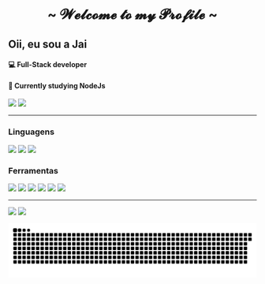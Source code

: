  
<div>
<h1 align="center">~  𝓦𝓮𝓵𝓬𝓸𝓶𝓮 𝓽𝓸 𝓶𝔂 𝓟𝓻𝓸𝓯𝓲𝓵𝓮  ~</h1>

## Oii, eu sou a Jai

#### 💻 Full-Stack developer
#### 🌱 Currently studying NodeJs


<div>
<img src="https://github-readme-stats.vercel.app/api?username=jaiaani&layout=compact&show_icons=true&theme=radical" />
 <img src="https://github-readme-stats.vercel.app/api/top-langs/?username=jaiaani&layout=compact" />
</div>

<hr />
 
### Linguagens
 
<div>
 <img height="50em" src="https://cdn.jsdelivr.net/gh/devicons/devicon/icons/html5/html5-original.svg" />
 <img height="50em" src="https://cdn.jsdelivr.net/gh/devicons/devicon/icons/css3/css3-original.svg" />
 <img height="50em" src="https://cdn.jsdelivr.net/gh/devicons/devicon/icons/javascript/javascript-original.svg" />
 </div>
 
 ### Ferramentas
<div>
 <img height="80em" src="https://cdn.jsdelivr.net/gh/devicons/devicon/icons/linux/linux-original.svg" />
 <img height="80em"src="https://cdn.jsdelivr.net/gh/devicons/devicon/icons/vscode/vscode-original.svg" />
 <img height="100em" src="https://cdn.jsdelivr.net/gh/devicons/devicon/icons/docker/docker-original.svg" />
 <img height="100em" src="https://cdn.jsdelivr.net/gh/devicons/devicon/icons/nodejs/nodejs-original-wordmark.svg" />
 <img height="100em" src="https://cdn.jsdelivr.net/gh/devicons/devicon/icons/mysql/mysql-original-wordmark.svg" />
 <img height="80em" src="https://cdn.jsdelivr.net/gh/devicons/devicon/icons/mongodb/mongodb-original.svg" />




 </div>
<hr />

<div>
  <a href = "mailto:dsjaiane.guimaraes@gmail.com"><img src="https://img.shields.io/badge/-Gmail-%23333?style=for-the-badge&logo=gmail&logoColor=red" target="_blank"></a>
  <a href="https://www.linkedin.com/in/jaiane-guimaraes/" target="_blank"><img src="https://img.shields.io/badge/-LinkedIn-%230077B5?style=for-the-badge&logo=linkedin&logoColor=white" target="_blank"></a>  
 
</div>

![Snake animation](https://github.com/jaiaani/jaiaani/blob/output/github-contribution-grid-snake.svg)

  
